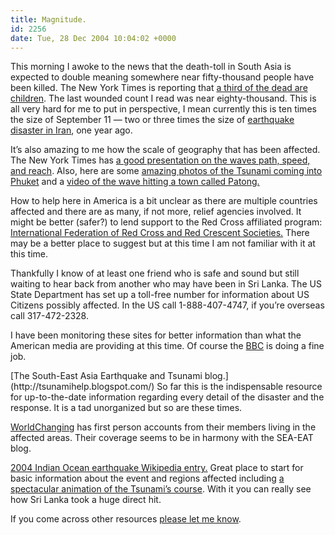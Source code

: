 ```yaml
---
title: Magnitude.
id: 2256
date: Tue, 28 Dec 2004 10:04:02 +0000
---
```


This morning I awoke to the news that the death-toll in South Asia is expected to double meaning somewhere near fifty-thousand people have been killed. The New York Times is reporting that [a third of the dead are children](http://www.nytimes.com/2004/12/28/international/asia/28CND_quake.html?hp&ex=1104296400&en=eee9dda7fec47a7a&ei=5094&partner=homepage). The last wounded count I read was near eighty-thousand. This is all very hard for me to put in perspective, I mean currently this is ten times the size of September 11 — two or three times the size of [earthquake disaster in Iran](http://news.bbc.co.uk/2/hi/middle_east/3348613.stm), one year ago.  

It’s also amazing to me how the scale of geography that has been affected. The New York Times has [a good presentation on the waves path, speed, and reach](http://www.nytimes.com/packages/html/international/20041227_QUAKE_FEATURE/index.html). Also, here are some [amazing photos of the Tsunami coming into Phuket](http://www.pbase.com/issels/phuket_tsunami&page=1) and a [video of the wave hitting a town called Patong.](http://linkfilter.net/?id=70482)  

How to help here in America is a bit unclear as there are multiple countries affected and there are as many, if not more, relief agencies involved. It might be better (safer?) to lend support to the Red Cross affiliated program: [International Federation of Red Cross and Red Crescent Societies.](http://www.ifrc.org/helpnow/donate/donate_response.asp) There may be a better place to suggest but at this time I am not familiar with it at this time.  

Thankfully I know of at least one friend who is safe and sound but still waiting to hear back from another who may have been in Sri Lanka. The US State Department has set up a toll-free number for information about US Citizens possibly affected. In the US call 1-888-407-4747, if you’re overseas call 317-472-2328.  

I have been monitoring these sites for better information than what the American media are providing at this time. Of course the <span class="caps">[BBC](http://news.bbc.co.uk/2/hi/in_depth/world/2004/asia_quake_disaster/default.stm)</span> is doing a fine job.



<div class="block">[The South-East Asia Earthquake and Tsunami blog.](http://tsunamihelp.blogspot.com/) So far this is the indispensable resource for up-to-the-date information regarding every detail of the disaster and the response. It is a tad unorganized but so are these times.  

[WorldChanging](http://www.worldchanging.com/) has first person accounts from their members living in the affected areas. Their coverage seems to be in harmony with the <span class="caps">SEA-EAT</span> blog.  

[2004 Indian Ocean earthquake Wikipedia entry.](http://en.wikipedia.org/wiki/2004_Indian_Ocean_earthquake) Great place to start for basic information about the event and regions affected including [a spectacular animation of the Tsunami’s course](http://en.wikipedia.org/wiki/Image:2004_Indonesia_Tsunami.gif). With it you can really see how Sri Lanka took a huge direct hit.</div>If you come across other resources [please let me know](http://www.airbagindustries.com/contact.php).





